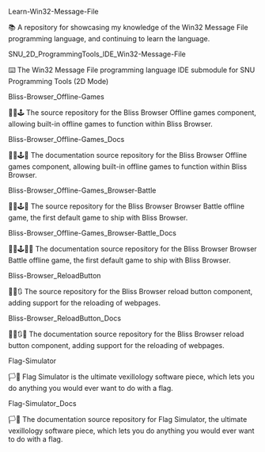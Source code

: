 
Learn-Win32-Message-File

📚️ A repository for showcasing my knowledge of the Win32 Message File programming language, and continuing to learn the language. 

SNU_2D_ProgrammingTools_IDE_Win32-Message-File

⌨️ The Win32 Message File programming language IDE submodule for SNU Programming Tools (2D Mode)

Bliss-Browser_Offline-Games

🌳️🌐️🕹️ The source repository for the Bliss Browser Offline games component, allowing built-in offline games to function within Bliss Browser.

Bliss-Browser_Offline-Games_Docs

🌳️🌐️🕹️📖️ The documentation source repository for the Bliss Browser Offline games component, allowing built-in offline games to function within Bliss Browser.

Bliss-Browser_Offline-Games_Browser-Battle

🌳️🌐️🕹️🦎️ The source repository for the Bliss Browser Browser Battle offline game, the first default game to ship with Bliss Browser.

Bliss-Browser_Offline-Games_Browser-Battle_Docs

🌳️🌐️🕹️🦎️📖️ The documentation source repository for the Bliss Browser Browser Battle offline game, the first default game to ship with Bliss Browser.

Bliss-Browser_ReloadButton

🌳️🌐️🔃️ The source repository for the Bliss Browser reload button component, adding support for the reloading of webpages.

Bliss-Browser_ReloadButton_Docs

🌳️🌐️🔃️📖️ The documentation source repository for the Bliss Browser reload button component, adding support for the reloading of webpages.

Flag-Simulator

🏳️💾️ Flag Simulator is the ultimate vexillology software piece, which lets you do anything you would ever want to do with a flag.

Flag-Simulator_Docs

🏳️📖️ The documentation source repository for Flag Simulator, the ultimate vexillology software piece, which lets you do anything you would ever want to do with a flag.
